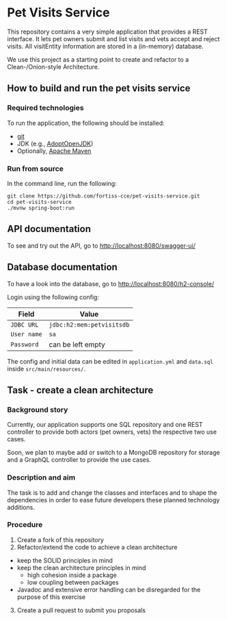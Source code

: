 # Pet Visits Service

This repository contains a very simple application 
that provides a REST interface.
It lets pet owners submit and list visits and vets accept and reject visits.
All visitEntity information are stored in a (in-memory) database.

We use this project as a starting point 
to create and refactor to a Clean-/Onion-style Architecture.

## How to build and run the pet visits service 

### Required technologies
To run the application, the following should be installed:
* [git](https://git-scm.com/downloads)
* JDK (e.g., [AdoptOpenJDK](https://adoptopenjdk.net/))
* Optionally, [Apache Maven](https://maven.apache.org/install.html)

### Run from source
In the command line, run the following:

```shell
git clone https://github.com/fortiss-cce/pet-visits-service.git
cd pet-visits-service
./mvnw spring-boot:run
```

## API documentation
To see and try out the API, go to 
[http://localhost:8080/swagger-ui/](http://localhost:8080/swagger-ui/)

## Database documentation
To have a look into the database, go to 
[http://localhost:8080/h2-console/](http://localhost:8080/h2-console/)

Login using the following config:
  
| Field       | Value                     |
|-------------|---------------------------|
| `JDBC URL`  | `jdbc:h2:mem:petvisitsdb` |
| `User name` | `sa`                      |
| `Password`  | can be left empty         |

The config and initial data can be edited in 
`application.yml` and `data.sql` 
inside `src/main/resources/`.


## Task - create a clean architecture

### Background story
Currently, our application supports
one SQL repository and one REST controller
to provide both actors (pet owners, vets) the respective two use cases.

Soon, we plan to maybe add or switch
to a MongoDB repository for storage and a GraphQL controller
to provide the use cases.

### Description and aim
The task is
to add and change the classes and interfaces and
to shape the dependencies
in order to ease future developers these planned technology additions.

### Procedure
1. Create a fork of this repository
2. Refactor/extend the code to achieve a clean architecture
  * keep the SOLID principles in mind
  * keep the clean architecture principles in mind
    * high cohesion inside a package
    * low coupling between packages
  * Javadoc and extensive error handling can be disregarded for the purpose of this exercise
  
3. Create a pull request to submit you proposals